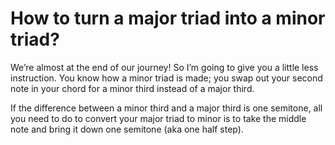 # How to turn a major triad into a minor triad?

We’re almost at the end of our journey! So I’m going to give you a little less instruction. You know how a minor triad is made; you swap out your second note in your chord for a minor third instead of a major third.

If the difference between a minor third and a major third is one semitone, all you need to do to convert your major triad to minor is to take the middle note and bring it down one semitone (aka one half step).
